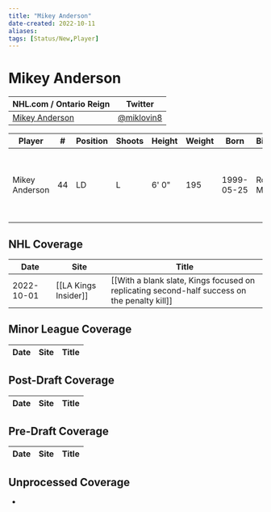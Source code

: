 ```yaml
---
title: "Mikey Anderson"
date-created: 2022-10-11
aliases: 
tags: [Status/New,Player]
---
```


# Mikey Anderson

NHL.com / Ontario Reign | Twitter
-|-
[Mikey Anderson](https://www.nhl.com/player/mikey-anderson-8479998) | [@miklovin8](https://twitter.com/miklovin8)

Player | \# | Position | Shoots | Height | Weight | Born | Birthplace | Draft 
-|-|-|-|-|-|-|-|-
Mikey Anderson | 44 | LD | L | 6' 0" | 195 | 1999-05-25 | Roseville, MN, USA | 2017 LAK, 4th rd, 10th pk (103rd overall)



## NHL  Coverage
Date | Site |  Title
---|---|---
2022-10-01 | [[LA Kings Insider]] |  [[With a blank slate, Kings focused on replicating second-half success on the penalty kill]]



## Minor League Coverage
Date | Site |  Title
---|---|---



## Post-Draft Coverage
Date | Site |  Title
---|---|---



## Pre-Draft Coverage
Date | Site |  Title
---|---|---


## Unprocessed Coverage
- 
